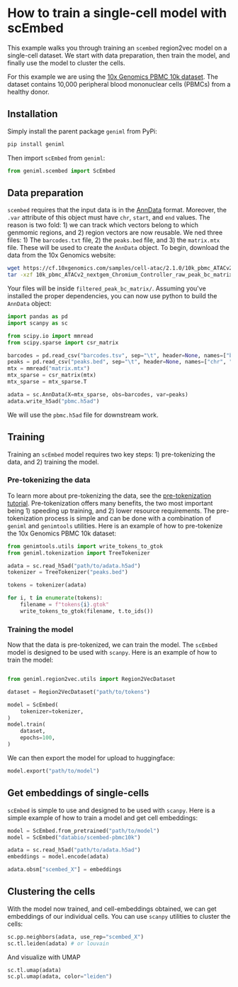 # How to train a single-cell model with scEmbed

This example walks you through training an `scembed` region2vec model on a single-cell dataset. We start with data preparation, then train the model, and finally use the model to cluster the cells.

For this example we are using the [10x Genomics PBMC 10k dataset](https://www.10xgenomics.com/resources/datasets/10k-human-pbmcs-atac-v2-chromium-controller-2-standard). The dataset contains 10,000 peripheral blood mononuclear cells (PBMCs) from a healthy donor.


## Installation

Simply install the parent package `geniml` from PyPi:

```bash
pip install geniml
```

Then import `scEmbed` from `geniml`:

```python
from geniml.scembed import ScEmbed
```

## Data preparation
`scembed` requires that the input data is in the [AnnData](https://anndata.readthedocs.io/en/latest/) format. Moreover, the `.var` attribute of this object must have `chr`, `start`, and `end` values. The reason is two fold: 1) we can track which vectors belong to which genmomic regions, and 2) region vectors are now reusable. We ned three files: 1) The `barcodes.txt` file, 2) the `peaks.bed` file, and 3) the `matrix.mtx` file. These will be used to create the `AnnData` object. To begin, download the data from the 10x Genomics website:

```bash
wget https://cf.10xgenomics.com/samples/cell-atac/2.1.0/10k_pbmc_ATACv2_nextgem_Chromium_Controller/10k_pbmc_ATACv2_nextgem_Chromium_Controller_raw_peak_bc_matrix.tar.gz
tar -xzf 10k_pbmc_ATACv2_nextgem_Chromium_Controller_raw_peak_bc_matrix.tar.gz
```

Your files will be inside `filtered_peak_bc_matrix/`. Assuming you've installed the proper dependencies, you can now use python to build the `AnnData` object:

```python
import pandas as pd
import scanpy as sc

from scipy.io import mmread
from scipy.sparse import csr_matrix

barcodes = pd.read_csv("barcodes.tsv", sep="\t", header=None, names=["barcode"])
peaks = pd.read_csv("peaks.bed", sep="\t", header=None, names=["chr", "start", "end"])
mtx = mmread("matrix.mtx")
mtx_sparse = csr_matrix(mtx)
mtx_sparse = mtx_sparse.T

adata = sc.AnnData(X=mtx_sparse, obs=barcodes, var=peaks)
adata.write_h5ad("pbmc.h5ad")
```

We will use the `pbmc.h5ad` file for downstream work.

## Training

Training an `scEmbed` model requires two key steps: 1) pre-tokenizing the data, and 2) training the model.

### Pre-tokenizing the data
To learn more about pre-tokenizing the data, see the [pre-tokenization tutorial](./pre-tokenization.md). Pre-tokenization offers many benefits, the two most important being 1) speeding up training, and 2) lower resource requirements. The pre-tokenization process is simple and can be done with a combination of `geniml` and `genimtools` utilities. Here is an example of how to pre-tokenize the 10x Genomics PBMC 10k dataset:

```python
from genimtools.utils import write_tokens_to_gtok
from geniml.tokenization import TreeTokenizer

adata = sc.read_h5ad("path/to/adata.h5ad")
tokenizer = TreeTokenizer("peaks.bed")

tokens = tokenizer(adata)

for i, t in enumerate(tokens):
    filename = f"tokens{i}.gtok"
    write_tokens_to_gtok(filename, t.to_ids())
```

### Training the model

Now that the data is pre-tokenized, we can train the model. The `scEmbed` model is designed to be used with `scanpy`. Here is an example of how to train the model:

```python

from geniml.region2vec.utils import Region2VecDataset

dataset = Region2VecDataset("path/to/tokens")

model = ScEmbed(
    tokenizer=tokenizer,
)
model.train(
    dataset,
    epochs=100,
)
```

We can then export the model for upload to huggingface:

```python
model.export("path/to/model")
```

## Get embeddings of single-cells
`scEmbed` is simple to use and designed to be used with `scanpy`. Here is a simple example of how to train a model and get cell embeddings:

```python
model = ScEmbed.from_pretrained("path/to/model")
model = ScEmbed("databio/scembed-pbmc10k")

adata = sc.read_h5ad("path/to/adata.h5ad")
embeddings = model.encode(adata)

adata.obsm["scembed_X"] = embeddings
```

## Clustering the cells
With the model now trained, and cell-embeddings obtained, we can get embeddings of our individual cells. You can use `scanpy` utilities to cluster the cells:

```python
sc.pp.neighbors(adata, use_rep="scembed_X")
sc.tl.leiden(adata) # or louvain
```

And visualize with UMAP

```python
sc.tl.umap(adata)
sc.pl.umap(adata, color="leiden")
```
